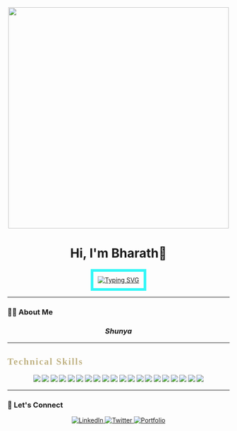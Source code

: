 <div align="center">
  <img src="https://media.giphy.com/media/v1.Y2lkPWVjZjA1ZTQ3azZxa3ZzdzFibGdtNDloZmNwajY2bW44dTloYXQzcHZzaGtiY2x5cSZlcD12MV9naWZzX3JlbGF0ZWQmY3Q9Zw/Iz6S97GkQtpEb2sIwj/giphy.gif" width="500"/>
  <h1>Hi, I'm Bharath👋</h1>   
  <a href="https://git.io/typing-svg">
  <img src="https://readme-typing-svg.demolab.com?font=Courier+New&weight=600&size=30&pause=400&color=C0B283&center=true&vCenter=true&width=435&lines=Open+Source+Developer;Robotics+%26+AI+Engineer;Full-Stack+Enthusiast" alt="Typing SVG" style="border: 6px solid #33F7F7; padding: 10px;"/>
</a>
</div>

---

<h3>👨‍💻 About Me</h3>

<h3 align="center"><strong><em>Shunya</em></strong></h3>




---
<h2 style="font-family: 'Comic Sans MS', 'Comic Sans', cursive; color: #C0B283; font-weight: 700; letter-spacing: 2px;">
  Technical Skills
</h2>


<div align="center" style="font-family:'Comic Sans MS', 'Comic Sans', cursive; font-weight:600;">
<!-- Java -->
<img src="https://img.shields.io/badge/Java-007396?style=for-the-badge&logo=java&logoColor=white"/>
<!-- Python -->
<img src="https://img.shields.io/badge/Python-3776AB?style=for-the-badge&logo=python&logoColor=white"/>
<!-- Deep Learning -->
<img src="https://img.shields.io/badge/Deep%20Learning-FF6F00?style=for-the-badge&logo=tensorflow&logoColor=white"/>
<!-- TensorFlow -->
<img src="https://img.shields.io/badge/TensorFlow-FF6F00?style=for-the-badge&logo=tensorflow&logoColor=white"/>
<!-- PyTorch -->
<img src="https://img.shields.io/badge/PyTorch-EE4C2C?style=for-the-badge&logo=pytorch&logoColor=white"/>
<!-- MATLAB (function icon) -->
<img src="https://img.shields.io/badge/MATLAB-0076A8?style=for-the-badge&logo=apachespark&logoColor=white"/>
<!-- Embedded C (C icon) -->
<img src="https://img.shields.io/badge/Embedded%20C-00599C?style=for-the-badge&logo=c&logoColor=white"/>
<!-- VHDL (verilog icon) -->
<img src="https://img.shields.io/badge/VHDL-8A2BE2?style=for-the-badge&logo=verilog&logoColor=white"/>
<!-- Robot Kinematics & Dynamics (robotframework icon) -->
<img src="https://img.shields.io/badge/Robot%20Kinematics%20%26%20Dynamics-4682B4?style=for-the-badge&logo=robotframework&logoColor=white"/>
<!-- Microcontrollers (microchip icon) -->
<img src="https://img.shields.io/badge/Microcontrollers-228B22?style=for-the-badge&logo=microchip&logoColor=white"/>
<!-- Git -->
<img src="https://img.shields.io/badge/Git-F05032?style=for-the-badge&logo=git&logoColor=white"/>
<!-- Supabase -->
<img src="https://img.shields.io/badge/Supabase-3ECF8E?style=for-the-badge&logo=supabase&logoColor=white"/>
<!-- PyCharm -->
<img src="https://img.shields.io/badge/PyCharm-000000?style=for-the-badge&logo=pycharm&logoColor=white"/>
<!-- Eclipse -->
<img src="https://img.shields.io/badge/Eclipse-2C2255?style=for-the-badge&logo=eclipse&logoColor=white"/>
<!-- VS Code -->
<img src="https://img.shields.io/badge/VS%20Code-007ACC?style=for-the-badge&logo=visual-studio-code&logoColor=white"/>
<!-- Arduino IDE -->
<img src="https://img.shields.io/badge/Arduino%20IDE-00979D?style=for-the-badge&logo=arduino&logoColor=white"/>
<!-- HTML5 -->
<img src="https://img.shields.io/badge/HTML5-E34F26?style=for-the-badge&logo=html5&logoColor=white"/>
<!-- CSS3 -->
<img src="https://img.shields.io/badge/CSS3-1572B6?style=for-the-badge&logo=css3&logoColor=white"/>
<!-- JavaScript -->
<img src="https://img.shields.io/badge/JavaScript-F7DF1E?style=for-the-badge&logo=javascript&logoColor=black"/>
<!-- React -->
<img src="https://img.shields.io/badge/React-61DAFB?style=for-the-badge&logo=react&logoColor=black"/>
</div>



---

### 🤝 Let's Connect
<p align="center">
  <a href="https://www.linkedin.com/in/bharath-kukka/" target="_blank">
    <img src="https://img.shields.io/badge/LinkedIn-0077B5?style=for-the-badge&logo=linkedin&logoColor=white" alt="LinkedIn">
  </a>
  <a href="https://x.com/Bharathkukka" target="_blank">
    <img src="https://img.shields.io/badge/Twitter-1DA1F2?style=for-the-badge&logo=twitter&logoColor=white" alt="Twitter">
  </a>
  <a href="https://bharathkukka.github.io" target="_blank">
    <img src="https://img.shields.io/badge/Portfolio-FF5722?style=for-the-badge&logo=domain&logoColor=white" alt="Portfolio">
  </a>
</p>
